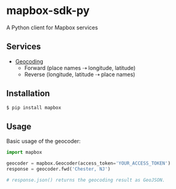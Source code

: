 # mapbox-sdk-py

A Python client for Mapbox services

## Services

* [Geocoding](https://www.mapbox.com/developers/api/geocoding/)
  * Forward (place names ⇢  longitude, latitude)
  * Reverse (longitude, latitude ⇢ place names)

## Installation

```sh
$ pip install mapbox
```

## Usage

Basic usage of the geocoder:

```python
import mapbox

geocoder = mapbox.Geocoder(access_token='YOUR_ACCESS_TOKEN')
response = geocoder.fwd('Chester, NJ')

# response.json() returns the geocoding result as GeoJSON.
```
